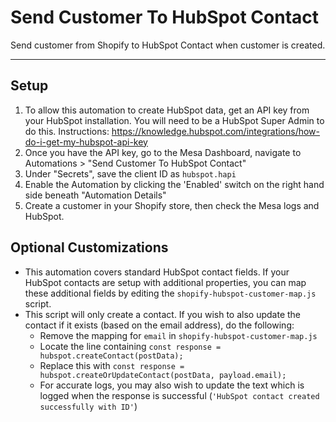 # Send Customer To HubSpot Contact

Send customer from Shopify to HubSpot Contact when customer is created.

---
## Setup
1. To allow this automation to create HubSpot data, get an API key from your HubSpot installation. You will need to be a HubSpot Super Admin to do this. Instructions: https://knowledge.hubspot.com/integrations/how-do-i-get-my-hubspot-api-key
2. Once you have the API key, go to the Mesa Dashboard, navigate to Automations > "Send Customer To HubSpot Contact"
3. Under "Secrets", save the client ID as `hubspot.hapi`
4. Enable the Automation by clicking the 'Enabled' switch on the right hand side beneath "Automation Details"
5. Create a customer in your Shopify store, then check the Mesa logs and HubSpot. 

## Optional Customizations
- This automation covers standard HubSpot contact fields. If your HubSpot contacts are setup with additional properties, you can map these additional fields by editing the `shopify-hubspot-customer-map.js` script.
- This script will only create a contact. If you wish to also update the contact if it exists (based on the email address), do the following:
  - Remove the mapping for `email` in `shopify-hubspot-customer-map.js`
  - Locate the line containing `const response = hubspot.createContact(postData);`
  - Replace this with `const response = hubspot.createOrUpdateContact(postData, payload.email);`
  - For accurate logs, you may also wish to update the text which is logged when the response is successful (`'HubSpot contact created successfully with ID'`)
